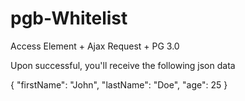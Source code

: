 pgb-Whitelist
=============

Access Element + Ajax Request + PG 3.0

Upon successful, you'll receive the following json data

{ 
  "firstName": "John",
  "lastName": "Doe",
  "age": 25
}
